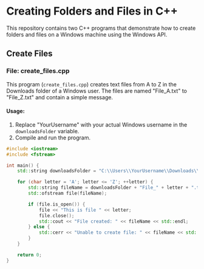 # Creating Folders and Files in C++

This repository contains two C++ programs that demonstrate how to create folders and files on a Windows machine using the Windows API.

## Create Files

### File: create_files.cpp

This program (`create_files.cpp`) creates text files from A to Z in the Downloads folder of a Windows user. The files are named "File_A.txt" to "File_Z.txt" and contain a simple message.

#### Usage:

1. Replace "YourUsername" with your actual Windows username in the `downloadsFolder` variable.
2. Compile and run the program.

```cpp
#include <iostream>
#include <fstream>

int main() {
    std::string downloadsFolder = "C:\\Users\\YourUsername\\Downloads\\";

    for (char letter = 'A'; letter <= 'Z'; ++letter) {
        std::string fileName = downloadsFolder + "File_" + letter + ".txt";
        std::ofstream file(fileName);

        if (file.is_open()) {
            file << "This is file " << letter;
            file.close();
            std::cout << "File created: " << fileName << std::endl;
        } else {
            std::cerr << "Unable to create file: " << fileName << std::endl;
        }
    }

    return 0;
}
